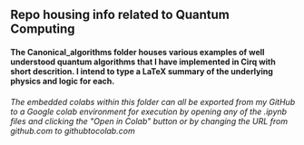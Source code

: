 ## Repo housing info related to Quantum Computing


#### The Canonical_algorithms folder houses various examples of well understood quantum algorithms that I have implemented in Cirq with short descrition. I intend to type a LaTeX summary of the underlying physics and logic for each.

###### The embedded colabs within this folder can all be exported from my GitHub to a Google colab environment for execution by opening any of the .ipynb files and clicking the "Open in Colab" button or by changing the URL from github.com to githubtocolab.com
